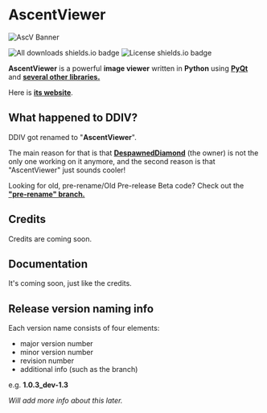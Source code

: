 # AscentViewer

![AscV Banner](./other/markdown/banner3.png)

![All downloads shields.io badge](https://img.shields.io/github/downloads/despawnedd/AscentViewer/total?logo=github)
![License shields.io badge](https://img.shields.io/github/license/despawnedd/AscentViewer?logo=github)

**AscentViewer** is a powerful **image viewer** written in **Python** using [**PyQt**](https://riverbankcomputing.com/software/pyqt/) and [**several other libraries.**](other/markdown/CREDITS.md)

Here is [**its website**](https://dd.acrazytown.com/AscentViewer/).

## What happened to DDIV?

DDIV got renamed to "**AscentViewer**".

The main reason for that is that [**DespawnedDiamond**](https://github.com/despawnedd) (the owner) is not the only one working on it anymore, and the second reason is that "AscentViewer" just sounds cooler!

Looking for old, pre-rename/Old Pre-release Beta code? Check out the [**"pre-rename" branch.**](https://github.com/despawnedd/AscentViewer/tree/pre-rename)

## Credits

Credits are coming soon.

## Documentation

It's coming soon, just like the credits.

## Release version naming info

Each version name consists of four elements:

- major version number
- minor version number
- revision number
- additional info (such as the branch)

e.g. **1.0.3_dev-1.3**

*Will add more info about this later.*

<!-- ### Version Structure (a.b.c-bld-rev_rl)

"**a**" is the **major version** number (e.g. "**1.0.0**").

"**b**" is the **minor version** number (e.g. "**1.3.0**").

"**c**" is the **match version** number (e.g. "**1.3.8**").

"**bld**" is the **build version** number (e.g. "**1.3.8-201204**") (*The build number's pretty much the date the "build" was made in, formatted like this: last two digits of the  year + month + day*).

"**rev**" is the **revision number** of that build. This will only be used in cases that there are several builds in one day. (e.g. "**1.3.8-201204-4**").

"**rl**" is the **release branch** indicator (eg. "**1.3.8-201204-4_master**") -->
